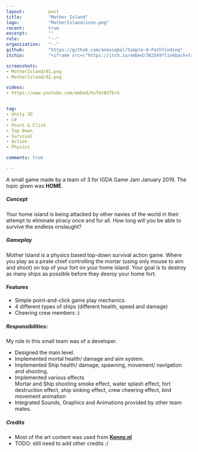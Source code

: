 ```yaml
---
layout:			post
title:			"Mother Island"
logo:			"MotherIsland/icon.png"
recent:			true
excerpt:		""
role:			"--"
organization:	"--"
github:			"https://github.com/anasiqbal/Simple-A-Pathfinding"
itchio:			"<iframe src=\"https://itch.io/embed/362549?linkback=true&amp;border_width=2&amp;bg_color=ffffff&amp;fg_color=222222&amp;link_color=51a2d5&amp;border_color=3485b8\" width=\"554\" height=\"169\" frameborder=\"0\"></iframe>"

screenshots:
- MotherIsland/01.png
- MotherIsland/02.png

videos:
- https://www.youtube.com/embed/hsTmt6VTbrk


tag:
- Unity 3D
- C#
- Point & Click
- Top Down
- Survival
- Action
- Physics

comments: true

---
```


A small game made by a team of 3 for IGDA Game Jam January 2019. The topic given was __HOME__.

##### Concept
Your home island is being attacked by other navies of the world in their attempt to eliminate piracy once and for all. How long will you be able to survive the endless onslaught?

##### Gameplay
Mother Island is a physics based top-down survival action game. Where you play as a pirate chief controlling the mortar (using only mouse to aim and shoot) on top of your fort on your home island. Your goal is to destroy as many ships as possible before they desroy your home fort.

#### Features
* Simple point-and-click game play mechanics.
* 4 different types of ships (different health, speed and damage)
* Cheering crew members :)

##### Responsibilities:
My role in this small team was of a developer.

* Designed the main level.
* Implemented mortal health/ damage and aim system.
* Implemented Ship health/ damage, spawning, movement/ navigation and shooting.
* Implemented various effects<br/><span>Mortar and Ship shooting smoke effect, water splash effect, fort destruction effect, ship sinking effect, crew cheering effect, bird movement animation<span/>
* Integrated Sounds, Graphics and Animations provided by other team mates.

##### Credits
* Most of the art content was used from [**Kenny.nl**](https://kenney.nl/)
* TODO: still need to add other credits :/